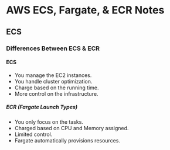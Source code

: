 # AWS ECS, Fargate, & ECR Notes

## ECS

### Differences Between ECS & ECR

#### ECS

- You manage the EC2 instances.
- You handle cluster optimization.
- Charge based on the running time.
- More control on the infrastructure.

##### ECR (Fargate Launch Types)

- You only focus on the tasks.
- Charged based on CPU and Memory assigned.
- Limited control.
- Fargate automatically provisions resources.
